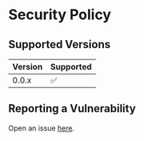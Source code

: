 # Security Policy

## Supported Versions

| Version | Supported          |
| ------- | ------------------ |
| 0.0.x   | :white_check_mark: |

## Reporting a Vulnerability

Open an issue [here](https://github.com/Tatsh/installkernel-wsl/issues/new).
